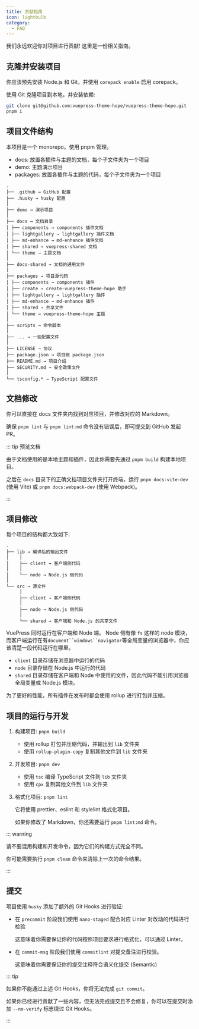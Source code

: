 ```yaml
---
title: 贡献指南
icon: lightbulb
category:
  - FAQ
---
```


我们永远欢迎你对项目进行贡献! 这里是一份相关指南。

<!-- more -->

## 克隆并安装项目

你应该预先安装 Node.js 和 Git，并使用 `corepack enable` 启用 corepack。

使用 Git 克隆项目到本地，并安装依赖:

```sh
git clone git@github.com:vuepress-theme-hope/vuepress-theme-hope.git
pnpm i
```

## 项目文件结构

本项目是一个 monorepo，使用 pnpm 管理。

- docs: 放置各插件与主题的文档，每个子文件夹为一个项目
- demo: 主题演示项目
- packages: 放置各插件与主题的代码，每个子文件夹为一个项目

```
.
├── .github → GitHub 配置
├── .husky → husky 配置
│
├── demo → 演示项目
│
├── docs → 文档目录
│ ├── components → components 插件文档
│ ├── lightgallery → lightgallery 插件文档
│ ├── md-enhance → md-enhance 插件文档
│ ├── shared → vuepress-shared 文档
│ └── theme → 主题文档
│
├── docs-shared → 文档的通用文件
|
├── packages → 项目源代码
│ ├── components → components 插件
│ ├── create → create-vuepress-theme-hope 助手
│ ├── lightgallery → lightgallery 插件
│ ├── md-enhance → md-enhance 插件
│ ├── shared → 共享文件
│ └── theme → vuepress-theme-hope 主题
│
├── scripts → 命令脚本
│
├── ... → 一些配置文件
│
├── LICENSE → 协议
├── package.json → 项目根 package.json
├── README.md → 项目介绍
├── SECURITY.md → 安全政策文件
│
└── tsconfig.* → TypeScript 配置文件
```

## 文档修改

你可以直接在 docs 文件夹内找到对应项目，并修改对应的 Markdown。

确保 `pnpm lint` 与 `pnpm lint:md` 命令没有错误后，即可提交到 GitHub 发起 PR。

::: tip 预览文档

由于文档使用的是本地主题和插件，因此你需要先通过 `pnpm build` 构建本地项目。

之后在 `docs` 目录下的正确文档项目文件夹打开终端，运行 `pnpm docs:vite-dev` (使用 Vite) 或 `pnpm docs:webpack-dev` (使用 Webpack)。

:::

## 项目修改

每个项目的结构都大致如下:

```
.
├── lib → 编译后的输出文件
│    │
│    ├── client → 客户端侧代码
│    │
│    └── node → Node.js 侧代码
│
└── src → 源文件
     │
     ├── client → 客户端侧代码
     │
     ├── node → Node.js 侧代码
     │
     └── shared → 客户端和 Node.js 的共享文件
```

VuePress 同时运行在客户端和 Node 端。 Node 侧有像 `fs` 这样的 node 模块，而客户端运行在有`document``windows``navigator`等全局变量的浏览器中，你应该清楚一段代码运行在哪里。

- `client` 目录存储在浏览器中运行的代码
- `node` 目录存储在 Node.js 中运行的代码
- `shared` 目录存储在客户端和 Node 中使用的文件，因此代码不能引用浏览器全局变量或 Node.js 模块。

为了更好的性能，所有插件在发布时都会使用 rollup 进行打包并压缩。

## 项目的运行与开发

1. 构建项目: `pnpm build`

   - 使用 rollup 打包并压缩代码，并输出到 `lib` 文件夹
   - 使用 `rollup-plugin-copy` 复制其他文件到 `lib` 文件夹

1. 开发项目: `pnpm dev`

   - 使用 `tsc` 编译 TypeScript 文件到 `lib` 文件夹
   - 使用 `cpx` 复制其他文件到 `lib` 文件夹

1. 格式化项目: `pnpm lint`

   它将使用 prettier、eslint 和 stylelint 格式化项目。

   如果你修改了 Markdown，你还需要运行 `pnpm lint:md` 命令。

::: warning

请不要混用构建和开发命令，因为它们的构建方式完全不同。

你可能需要执行 `pnpm clean` 命令来清除上一次的命令结果。

:::

## 提交

项目使用 `husky` 添加了额外的 Git Hooks 进行验证:

- 在 `precommit` 阶段我们使用 `nano-staged` 配合对应 Linter 对改动的代码进行检验

  这意味着你需要保证你的代码按照项目要求进行格式化，可以通过 Linter。

- 在 `commit-msg` 阶段我们使用 `commitlint` 对提交备注进行校验。

  这意味着你需要保证你的提交注释符合语义化提交 (Semantic)

::: tip

如果你不能通过上述 Git Hooks，你将无法完成 `git commit`。

如果你已经进行贡献了一些内容，但无法完成提交且不会修复，你可以在提交时添加 `--no-verify` 标志绕过 Git Hooks。

:::
